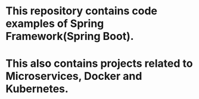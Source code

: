 # This repository contains code examples of Spring Framework(Spring Boot).
# This also contains projects related to Microservices, Docker and Kubernetes.

